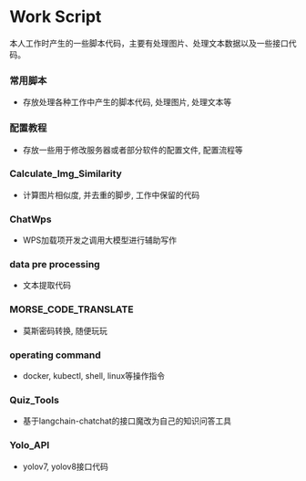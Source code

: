 # Work Script
本人工作时产生的一些脚本代码，主要有处理图片、处理文本数据以及一些接口代码。

### 常用脚本
- 存放处理各种工作中产生的脚本代码, 处理图片, 处理文本等

### 配置教程
- 存放一些用于修改服务器或者部分软件的配置文件, 配置流程等

### Calculate_Img_Similarity
- 计算图片相似度, 并去重的脚步, 工作中保留的代码

### ChatWps
- WPS加载项开发之调用大模型进行辅助写作

### data pre processing
- 文本提取代码

### MORSE_CODE_TRANSLATE
- 莫斯密码转换, 随便玩玩

### operating command
- docker, kubectl, shell, linux等操作指令

### Quiz_Tools
- 基于langchain-chatchat的接口魔改为自己的知识问答工具

### Yolo_API
- yolov7, yolov8接口代码

